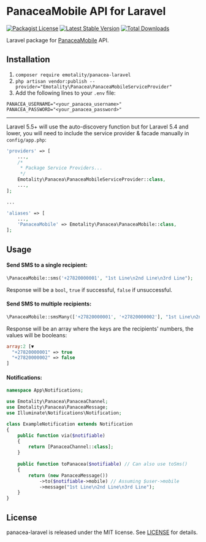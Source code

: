 # PanaceaMobile API for Laravel

[![Packagist License](https://poser.pugx.org/emotality/panacea-laravel/license.png)](http://choosealicense.com/licenses/mit/)
[![Latest Stable Version](https://poser.pugx.org/emotality/panacea-laravel/version.png)](https://packagist.org/packages/emotality/panacea-laravel)
[![Total Downloads](https://poser.pugx.org/emotality/panacea-laravel/d/total.png)](https://packagist.org/packages/emotality/panacea-laravel)

Laravel package for [PanaceaMobile](https://www.panaceamobile.com) API.

## Installation

1. `composer require emotality/panacea-laravel`
2. `php artisan vendor:publish --provider="Emotality\Panacea\PanaceaMobileServiceProvider"`
3. Add the following lines to your `.env` file:

```
PANACEA_USERNAME="<your_panacea_username>"
PANACEA_PASSWORD="<your_panacea_password>"
```

---

Laravel 5.5+ will use the auto-discovery function but for Laravel 5.4 and lower, you will need to include the service provider & facade manually in `config/app.php`:

```php
'providers' => [
    ...,
    /*
     * Package Service Providers...
     */
    Emotality\Panacea\PanaceaMobileServiceProvider::class,
    ...,
];

...

'aliases' => [
    ...,
    'PanaceaMobile' => Emotality\Panacea\PanaceaMobile::class,
];
```

## Usage

#### Send SMS to a single recipient:

```php
\PanaceaMobile::sms('+27820000001', "1st Line\n2nd Line\n3rd Line");
```

Response will be a `bool`, `true` if successful, `false` if unsuccessful.

#### Send SMS to multiple recipients:

```php
\PanaceaMobile::smsMany(['+27820000001', '+27820000002'], "1st Line\n2nd Line\n3rd Line");
```

Response will be an array where the keys are the recipients' numbers, the values will be booleans:

```php
array:2 [▼
  "+27820000001" => true
  "+27820000002" => false
]
```

#### Notifications:

```php
namespace App\Notifications;

use Emotality\Panacea\PanaceaChannel;
use Emotality\Panacea\PanaceaMessage;
use Illuminate\Notifications\Notification;

class ExampleNotification extends Notification
{
    public function via($notifiable)
    {
        return [PanaceaChannel::class];
    }
    
    public function toPanacea($notifiable) // Can also use toSms()
    {
        return (new PanaceaMessage())
            ->to($notifiable->mobile) // Assuming $user->mobile
            ->message("1st Line\n2nd Line\n3rd Line");
    }
}
```

## License

panacea-laravel is released under the MIT license. See [LICENSE](https://github.com/emotality/panacea-laravel/blob/master/LICENSE) for details.

